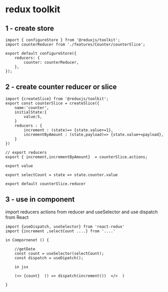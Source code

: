 # redux toolkit

## 1 - create store

```
import { configureStore } from '@reduxjs/toolkit';
import counterReducer from './features/Counter/counterSlice';

export default configureStore({
	reducers: {
		counter: counterReducer,
	},
});
```

## 2 - create counter reducer or slice

```
import {createSlice} from '@reduxjs/toolkit';
export const counterSlice = createSlice({
    name:'counter',
    initialState:{
        value:5,
    }
    reducers : {
        increment : (state)=> {state.value+=1},
        incrementByAmount : (state,payload)=> {state.value+=payload},
    }
})

// export reducers
export { increment,incrementByAmount}  = counterSlice.actions;

export value

export selectCount = state => state.counter.value

export default counterSlice.reducer

```

## 3 - use in component

import reducers actions from
reducer and useSelector and use dispatch from React

```
import {useDispatch, useSelector} from 'react-redux'
import {increment ,selectCount ....} from '....'

in Compornenet () {

    //getDate
    const count = useSelector(selectCount);
    const dispatch = useDipatch();

    in jsx

    (<> {count}  () => dispatch(increment())  </>  )

}


```
